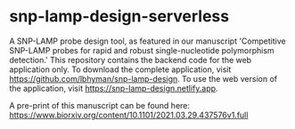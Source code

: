 # snp-lamp-design-serverless

A SNP-LAMP probe design tool, as featured in our manuscript 'Competitive SNP-LAMP probes for rapid and robust single-nucleotide polymorphism detection.' This repository contains the backend code for the web application only. To download the complete application, visit https://github.com/lbhyman/snp-lamp-design. To use the web version of the application, visit https://snp-lamp-design.netlify.app.

A pre-print of this manuscript can be found here: https://www.biorxiv.org/content/10.1101/2021.03.29.437576v1.full
